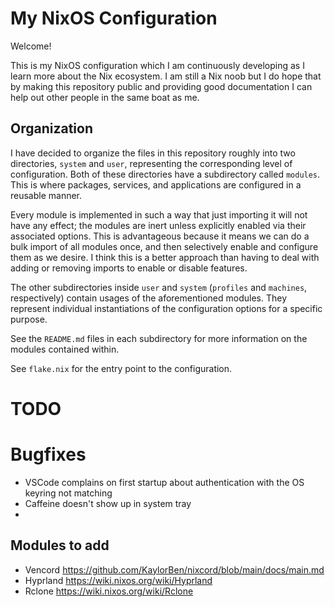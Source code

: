 # My NixOS Configuration

Welcome!

This is my NixOS configuration which I am continuously developing as I learn more about the Nix ecosystem. I am still a Nix noob but I do hope that by making this repository public and providing good documentation I can help out other people in the same boat as me.

## Organization

I have decided to organize the files in this repository roughly into two directories, `system` and `user`, representing the corresponding level of configuration.
Both of these directories have a subdirectory called `modules`.
This is where packages, services, and applications are configured in a reusable manner.

Every module is implemented in such a way that just importing it will not have any effect; the modules are inert unless explicitly enabled via their associated options.
This is advantageous because it means we can do a bulk import of all modules once, and then selectively enable and configure them as we desire.
I think this is a better approach than having to deal with adding or removing imports to enable or disable features.

The other subdirectories inside `user` and `system` (`profiles` and `machines`, respectively) contain usages of the aforementioned modules.
They represent individual instantiations of the configuration options for a specific purpose.

See the `README.md` files in each subdirectory for more information on the modules contained within.

See `flake.nix` for the entry point to the configuration.

# TODO

# Bugfixes

- VSCode complains on first startup about authentication with the OS keyring not matching
- Caffeine doesn't show up in system tray
- 

## Modules to add

- Vencord https://github.com/KaylorBen/nixcord/blob/main/docs/main.md
- Hyprland https://wiki.nixos.org/wiki/Hyprland
- Rclone https://wiki.nixos.org/wiki/Rclone